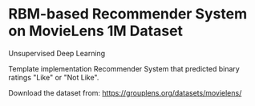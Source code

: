 # RBM-based Recommender System on MovieLens 1M Dataset

Unsupervised Deep Learning

Template implementation Recommender System that predicted binary ratings "Like" or "Not Like".

Download the dataset from: https://grouplens.org/datasets/movielens/ 


